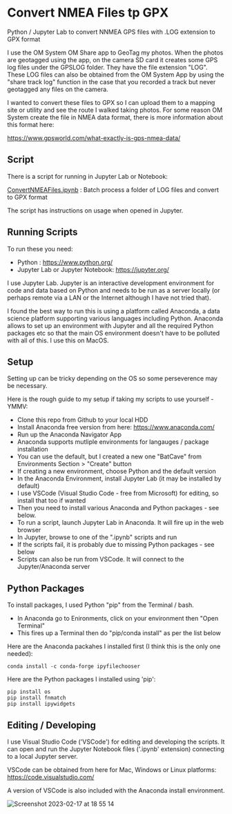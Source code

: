 # Convert NMEA Files tp GPX

Python / Jupyter Lab to convert NNMEA GPS files with .LOG extension to GPX format

I use the OM System OM Share app to GeoTag my photos. When the photos are geotagged using the app, on 
the camera SD card it creates some GPS log files under the GPSLOG folder. They have the file extension
"LOG". These LOG files can also be obtained from the OM System App by using the "share track log" function
in the case that you recorded a track but never geotagged any files on the camera.

I wanted to convert these files to GPX so I can upload them to a mapping site or utility and
see the route I walked taking photos. For some reason OM System create the file in NMEA data format, 
there is more information about this format here: 

https://www.gpsworld.com/what-exactly-is-gps-nmea-data/

## Script

There is a script for running in Jupyter Lab or Notebook:

[ConvertNMEAFiles.ipynb](ConvertNMEAFiles.ipynb) : Batch process a folder of LOG files and convert to GPX format

The script has instructions on usage when opened in Jupyter.

## Running Scripts

To run these you need:

- Python : https://www.python.org/
- Jupyter Lab or Jupyter Notebook: https://jupyter.org/

I use Jupyter Lab. Jupyter is an interactive development environment for code and data based on Python and needs to be run as a server locally (or perhaps remote via a LAN or the Internet although I have not tried that).

I found the best way to run this is using a platform called Anaconda, a data science platform supporting various languages including Python. Anaconda allows to set up an environment with Jupyter and all the required Python packages etc so that the main OS environment doesn't have to be polluted with all of this. I use this on MacOS.

## Setup

Setting up can be tricky depending on the OS so some perseverence may be necessary.

Here is the rough guide to my setup if taking my scripts to use yourself - YMMV:

- Clone this repo from Github to your local HDD
- Install Anaconda free version from here: https://www.anaconda.com/
- Run up the Anaconda Navigator App
- Anaconda supports mutliple environments for langauges / package installation
- You can use the default, but I created a new one "BatCave" from Environments Section > "Create" button
- If creating a new environment, choose Python and the default version
- In the Anaconda Environment, install Jupyter Lab (it may be installed by default)
- I use VSCode (Visual Studio Code - free from Microsoft) for editing, so install that too if wanted
- Then you need to install various Anaconda and Python packages - see below.
- To run a script, launch Jupyter Lab in Anaconda. It will fire up in the web browser
- In Jupyter, browse to one of the ".ipynb" scripts and run 
- If the scripts fail, it is probably due to missing Python packages - see below
- Scripts can also be run from VSCode. It will connect to the Jupyter/Anaconda server

## Python Packages

To install packages, I used Python "pip" from the Terminal / bash.

- In Anaconda go to Enironments, click on your environment then "Open Terminal"
- This fires up a Terminal then do "pip/conda install" as per the list below

Here are the Anaconda packahes I installed first (I think this is the only one needed):

```
conda install -c conda-forge ipyfilechooser
```

Here are the Python packages I installed using 'pip':

```
pip install os
pip install fnmatch
pip install ipywidgets
```
## Editing / Developing

I use Visual Studio Code ('VSCode') for editing and developing the scripts. It can open and run the Jupyter Notebook files ('.ipynb' extension) connecting to a local Jupyter server.

VSCode can be obtained from here for Mac, Windows or Linux platforms: https://code.visualstudio.com/

A version of VSCode is also included with the Anaconda install environment.

![Screenshot 2023-02-17 at 18 55 14](https://user-images.githubusercontent.com/916460/219761707-77a280bc-1488-478a-a3bd-16ea30a0f568.png)









